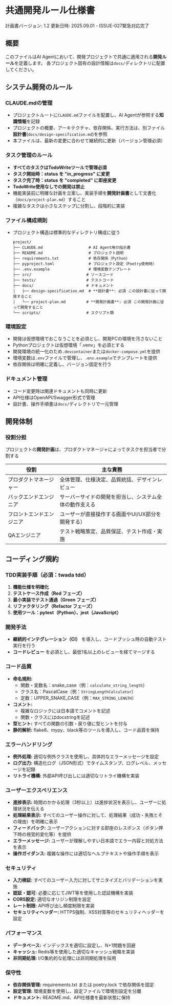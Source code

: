 # 共通開発ルール仕様書

計画書バージョン: 1.2
更新日時: 2025.09.01 - ISSUE-027緊急対応完了

## 概要

このファイルはAI Agentにおいて、開発プロジェクトで共通に適用される**開発ルール**を定義します。
各プロジェクト固有の設計情報は`docs/`ディレクトリに配置してください。

## システム開発のルール

### CLAUDE.mdの管理

- プロジェクトルートに`CLAUDE.md`ファイルを配置し、AI Agentが参照する**知識情報**を記録
- プロジェクトの概要、アーキテクチャ、依存関係、実行方法は、別ファイル**設計書**(`docs/design-specification.md`)を参照
- 本ファイルは、最新の変更に合わせて継続的に更新（バージョン管理必須）

### タスク管理のルール

- **すべてのタスクはTodoWriteツールで管理必須**
- **タスク開始時：status を "in_progress" に変更**
- **タスク完了時：status を "completed" に即座変更**
- **TodoWrite使用なしでの開発は禁止**
- 機能実装前に明確な計画を立案し、実装手順を**開発計画書**として文書化（`docs/project-plan.md`）すること
- 複雑なタスクは小さなステップに分割し、段階的に実装

### ファイル構成規則

- プロジェクト構造は標準的なディレクトリ構成に従う

  ```text
  project/
  ├── CLAUDE.md                    # AI Agent用の指示書
  ├── README.md                    # プロジェクト説明
  ├── requirements.txt             # 依存関係（Python）
  ├── pyproject.toml               # プロジェクト設定（Poetry使用時）
  ├── .env.example                 # 環境変数テンプレート
  ├── src/                        # ソースコード
  ├── tests/                      # テストコード
  ├── docs/                       # ドキュメント
  │   ├── design-specification.md  # **設計書**: 必須 この設計書に従って開発すること
  │   └── project-plan.md         # **開発計画書**: 必須 この開発計画に従って開発すること
  └── scripts/                    # スクリプト類
  ```

### 環境設定

- 開発は仮想環境でおこなうことを必須とし、開発PCの環境を汚さないこと
- Pythonプロジェクトは仮想環境「.venv」を必須とする
- 開発環境の統一化のため`.devcontainer`または`docker-compose.yml`を提供
- 環境変数は`.env`ファイルで管理し、`.env.example`でテンプレートを提供
- 依存関係は明確に定義し、バージョン固定を行う

<!-- ### 開発ルール遵守チェック

- **コミット前：テストが存在することを確認**
- **プルリクエスト：TodoWrite履歴の確認**
- **CI/CD：TDDサイクルの検証**

### 自動化とCI/CD

- pre-commitフックを設定し、コミット前の品質チェックを自動化
- GitHub ActionsまたはGitLab CIでCI/CDパイプラインを構築
- テスト実行、コード品質チェック、デプロイを自動化 -->

### ドキュメント管理

- コード変更時は関連ドキュメントも同時に更新
- API仕様はOpenAPI/Swagger形式で管理
- 設計書、操作手順書は`docs/`ディレクトリで一元管理

## 開発体制

### 役割分担

プロジェクトの**開発計画**は、プロダクトマネージャによってタスクを担当者で分割する

| 役割                     | 主な責務                                               |
| ------------------------ | ------------------------------------------------------ |
| プロダクトマネージャー   | 全体管理、仕様決定、品質統括、デザインレビュー         |
| バックエンドエンジニア   | サーバーサイドの開発を担当し、システム全体の動作支える |
| フロントエンドエンジニア | ユーザーが直接操作する画面やUI/UX部分を開発する）      |
| QAエンジニア             | テスト戦略策定、品質保証、テスト作成・実施             |

## コーディング規約

### TDD実装手順（**必須：twada tdd**）

1. **機能仕様を明確化**
2. **テストケース作成（Red フェーズ）**
3. **最小実装でテスト通過（Green フェーズ）**
4. **リファクタリング（Refactor フェーズ）**
5. **使用ツール：pytest（Python）、jest（JavaScript）**

### 開発手法

- **継続的インテグレーション（CI）** を導入し、コードプッシュ時の自動テスト実行を行う
- **コードレビュー** を必須とし、最低1名以上のレビューを経てマージする

### コード品質

- **命名規則:**
  - 関数・変数名：snake_case（例：`calculate_string_length`）
  - クラス名：PascalCase（例：`StringLengthCalculator`）
  - 定数：UPPER_SNAKE_CASE（例：`MAX_STRING_LENGTH`）
- **コメント:**
  - 複雑なロジックには日本語でコメントを記述
  - 関数・クラスにはdocstringを記述
- **型ヒント:** すべての関数の引数・戻り値に型ヒントを付与
- **静的解析:** flake8、mypy、black等のツールを導入し、コード品質を保持

### エラーハンドリング

- **例外処理:** 適切な例外クラスを使用し、具体的なエラーメッセージを設定
- **ログ出力:** 構造化ログ（JSON形式）でタイムスタンプ、ログレベル、メッセージを記録
- **リトライ機構:** 外部API呼び出しには適切なリトライ機構を実装

### ユーザーエクスペリエンス

- **進捗表示:** 時間のかかる処理（3秒以上）は進捗状況を表示し、ユーザーに処理状況を伝える
- **処理結果表示:** すべてのユーザー操作に対して、処理結果（成功・失敗とその理由）を明確に表示
- **フィードバック:** ユーザーアクションに対する即座のレスポンス（ボタン押下時の視覚的変化等）を提供
- **エラーメッセージ:** ユーザーが理解しやすい日本語でエラー内容と対処方法を表示
- **操作ガイダンス:** 複雑な操作には適切なヘルプテキストや操作手順を表示

### セキュリティ

- **入力検証:** すべてのユーザー入力に対してサニタイズとバリデーションを実施
- **認証・認可:** 必要に応じてJWT等を使用した認証機構を実装
- **CORS設定:** 適切なオリジン制限を設定
- **レート制限:** API呼び出し頻度制限を実装
- **セキュリティヘッダー:** HTTPS強制、XSS対策等のセキュリティヘッダーを設定

### パフォーマンス

- **データベース:** インデックスを適切に設定し、N+1問題を回避
- **キャッシュ:** Redis等を使用した適切なキャッシュ戦略を実装
- **非同期処理:** I/O集約的な処理には非同期処理を採用

### 保守性

- **依存関係管理:** requirements.txt または poetry.lock で依存関係を固定
- **設定管理:** 環境変数を使用し、設定ファイルで環境別設定を分離
- **ドキュメント:** README.md、API仕様書を最新状態に保持

<!-- ## AI Agentへの具体的な指示（プロンプト例）

```prompt
あなたは指示書の【@CLAUDE.md】と、設計書の【@docs/design-specification.md】を知識ベースにソフトウェア開発してください。
開発計画がない場合は【@docs/project-plan.md】に、上記の知識を基に開発計画を作成してから開発を始めてください。

開発計画の【MVP】タスクから始めてください。
開発計画は【project-plan.md】を理解してから、【XXX】の開発を始めてください。

あなたは指示書の【@CLAUDE.md】と、設計書の【@docs/design-specification.md】を知識ベースにソフトウェア開発してください。
設計書の【△v3.1】の追加機能を理解し、開発計画【@docs/project-plan.md】を作成してください。

``` -->
